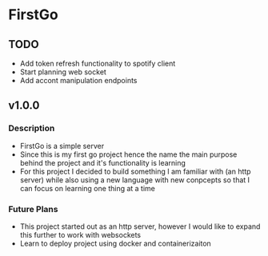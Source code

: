 
# FirstGo

## TODO
- Add token refresh functionality to spotify client
- Start planning web socket
- Add accont manipulation endpoints

## v1.0.0

### Description
- FirstGo is a simple server 
- Since this is my first go project hence the name the main purpose behind the project and it's functionality is learning
- For this project I decided to build something I am familiar with (an http server) while also using a new language with new conpcepts so that I can focus on learning one thing at a time

### Future Plans
- This project started out as an http server, however I would like to expand this further to work with websockets
- Learn to deploy project using docker and containerizaiton